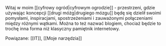 Witaj w moim [[cyfrowy ogród|cyfrowym ogrodzie]] - przestrzeni, gdzie używając koncepcji [[drugi móżg|drugiego mózgu]] będę się dzielił swoimi pomysłami, inspiracjami, spostrzeżeniami i zauważonymi połączeniami między różnymi wątkami.
Można to też nazwać blogiem, chociaż będzie to trochę inna forma niż klasyczny pamiętnik internetowy.

Powiązane: [[IT]], [[Moje narzędzia]]